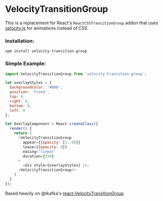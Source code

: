 # VelocityTransitionGroup

This is a replacement for React's `ReactCSSTransitionGroup` addon that uses [velocity.js](https://github.com/julianshapiro/velocity) for animations instead of CSS.

### Installation:

`npm install velocity-transition-group`

### Simple Example:

```js
import VelocityTransitionGroup from `velocity-transition-group`;

let overlayStyles = {
  backgroundColor: '#000',
  position: 'fixed',
  top: 0,
  right: 0,
  bottom: 0,
  left: 0
};

let OverlayComponent = React.createClass({
  render() {
    return (
      <VelocityTransitionGroup
        appear={{opacity: [1, 0]}}
        leave={{opacity: 0}}
        easing='linear'
        duration={250}
      >
        <div style={overlayStyles} />;
      <VelocityTransitionGroup/>
    )
  }
});

```

Based heavily on @tkafka's [react-VelocityTransitionGroup](https://github.com/tkafka/react-VelocityTransitionGroup)
